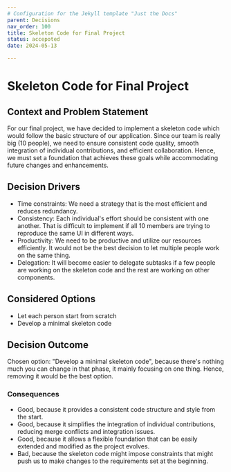 ```yaml
---
# Configuration for the Jekyll template "Just the Docs"
parent: Decisions
nav_order: 100
title: Skeleton Code for Final Project
status: accepoted
date: 2024-05-13

---
```

<!-- we need to disable MD025, because we use the different heading "ADR Template" in the homepage (see above) than it is foreseen in the template -->
<!-- markdownlint-disable-next-line MD025 -->
# Skeleton Code for Final Project

## Context and Problem Statement

For our final project, we have decided to implement a skeleton code which would follow the basic structure of our application. Since our team is really big (10 people), we need to ensure consistent code quality, smooth integration of individual contributions, and efficient collaboration. Hence, we must set a foundation that achieves these goals while accommodating future changes and enhancements.


<!-- This is an optional element. Feel free to remove. -->
## Decision Drivers

* Time constraints: We need a strategy that is the most efficient and reduces redundancy.
* Consistency: Each individual's effort should be consistent with one another. That is difficult to implement if all 10 members are trying to reproduce the same UI in different ways.
* Productivity: We need to be productive and utilize our resources efficiently. It would not be the best decision to let multiple people work on the same thing.
* Delegation: It will become easier to delegate subtasks if a few people are working on the skeleton code and the rest are working on other components.

## Considered Options

* Let each person start from scratch
* Develop a minimal skeleton code
  

## Decision Outcome

Chosen option: "Develop a minimal skeleton code", because
there's nothing much you can change in that phase, it mainly focusing on one thing. Hence, removing it would be the best option.

<!-- This is an optional element. Feel free to remove. -->
### Consequences

* Good, because it provides a consistent code structure and style from the start.
* Good, because it simplifies the integration of individual contributions, reducing merge conflicts and integration issues.
* Good, because it allows a flexible foundation that can be easily extended and modified as the project evolves.
* Bad, because the skeleton code might impose constraints that might push us to make changes to the requirements set at the beginning.
